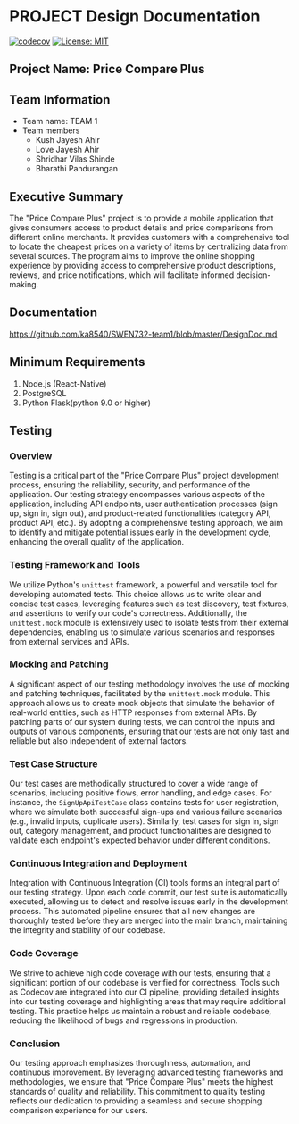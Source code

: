 # PROJECT Design Documentation

[![codecov](https://codecov.io/gh/ka8540/SWEN732-team1/graph/badge.svg?token=EDJ42TSNSN)](https://codecov.io/gh/ka8540/SWEN732-team1)
[![License: MIT](https://img.shields.io/badge/License-MIT-yellow.svg)](https://opensource.org/licenses/MIT)

## Project Name: Price Compare Plus

## Team Information

- Team name: TEAM 1
- Team members
  - Kush Jayesh Ahir
  - Love Jayesh Ahir
  - Shridhar Vilas Shinde
  - Bharathi Pandurangan

## Executive Summary

The "Price Compare Plus" project is to provide a mobile application that gives consumers access to product details and price comparisons from different online merchants. It provides customers with a comprehensive tool to locate the cheapest prices on a variety of items by centralizing data from several sources. The program aims to improve the online shopping experience by providing access to comprehensive product descriptions, reviews, and price notifications, which will facilitate informed decision-making.

## Documentation

https://github.com/ka8540/SWEN732-team1/blob/master/DesignDoc.md


## Minimum Requirements

1. Node.js (React-Native)
2. PostgreSQL
3. Python Flask(python 9.0 or higher)

## Testing

### Overview

Testing is a critical part of the "Price Compare Plus" project development process, ensuring the reliability, security, and performance of the application. Our testing strategy encompasses various aspects of the application, including API endpoints, user authentication processes (sign up, sign in, sign out), and product-related functionalities (category API, product API, etc.). By adopting a comprehensive testing approach, we aim to identify and mitigate potential issues early in the development cycle, enhancing the overall quality of the application.

### Testing Framework and Tools

We utilize Python's `unittest` framework, a powerful and versatile tool for developing automated tests. This choice allows us to write clear and concise test cases, leveraging features such as test discovery, test fixtures, and assertions to verify our code's correctness. Additionally, the `unittest.mock` module is extensively used to isolate tests from their external dependencies, enabling us to simulate various scenarios and responses from external services and APIs.

### Mocking and Patching

A significant aspect of our testing methodology involves the use of mocking and patching techniques, facilitated by the `unittest.mock` module. This approach allows us to create mock objects that simulate the behavior of real-world entities, such as HTTP responses from external APIs. By patching parts of our system during tests, we can control the inputs and outputs of various components, ensuring that our tests are not only fast and reliable but also independent of external factors.

### Test Case Structure

Our test cases are methodically structured to cover a wide range of scenarios, including positive flows, error handling, and edge cases. For instance, the `SignUpApiTestCase` class contains tests for user registration, where we simulate both successful sign-ups and various failure scenarios (e.g., invalid inputs, duplicate users). Similarly, test cases for sign in, sign out, category management, and product functionalities are designed to validate each endpoint's expected behavior under different conditions.

### Continuous Integration and Deployment

Integration with Continuous Integration (CI) tools forms an integral part of our testing strategy. Upon each code commit, our test suite is automatically executed, allowing us to detect and resolve issues early in the development process. This automated pipeline ensures that all new changes are thoroughly tested before they are merged into the main branch, maintaining the integrity and stability of our codebase.

### Code Coverage

We strive to achieve high code coverage with our tests, ensuring that a significant portion of our codebase is verified for correctness. Tools such as Codecov are integrated into our CI pipeline, providing detailed insights into our testing coverage and highlighting areas that may require additional testing. This practice helps us maintain a robust and reliable codebase, reducing the likelihood of bugs and regressions in production.

### Conclusion

Our testing approach emphasizes thoroughness, automation, and continuous improvement. By leveraging advanced testing frameworks and methodologies, we ensure that "Price Compare Plus" meets the highest standards of quality and reliability. This commitment to quality testing reflects our dedication to providing a seamless and secure shopping comparison experience for our users.



